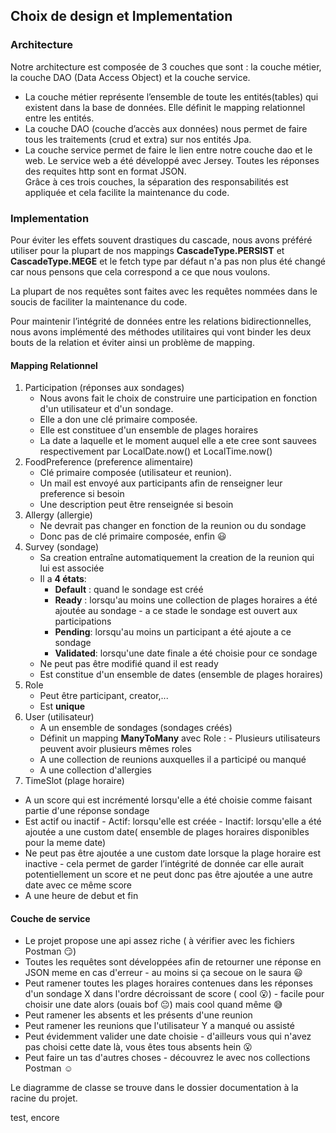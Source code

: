 ## Choix de design et Implementation 
### Architecture
Notre architecture est composée de 3 couches que sont : la couche métier, la couche DAO (Data Access Object) et la couche service.
-   La couche métier représente l’ensemble de toute les entités(tables) qui existent dans la base de données. Elle définit le mapping relationnel entre les entités.
-   La couche DAO (couche d’accès aux données) nous permet de faire tous les traitements (crud et extra) sur nos entités Jpa.
- La couche service permet de faire le lien entre notre couche dao et le web. Le service web a été développé avec Jersey. Toutes les réponses des requites http sont en format JSON.   
Grâce à ces trois couches, la séparation des responsabilités est appliquée et cela facilite la maintenance du code.
### Implementation
Pour éviter les effets souvent drastiques du cascade, nous avons préféré utiliser pour la plupart de nos mappings **CascadeType.PERSIST** et **CascadeType.MEGE** et le fetch type par défaut n'a pas non plus été changé car nous pensons que cela correspond a ce que nous voulons. 

La plupart de nos requêtes sont faites avec les requêtes nommées dans le soucis de faciliter la maintenance du code.

Pour maintenir l’intégrité de données entre les relations bidirectionnelles, nous avons implémenté des méthodes utilitaires qui vont binder les deux bouts de la relation et éviter ainsi un problème de mapping.
#### Mapping Relationnel
1. Participation (réponses aux sondages)  
	- Nous avons fait le choix de construire une participation en fonction d'un utilisateur et d'un sondage. 
	- Elle a don une clé primaire composée.
	- Elle est constituee d'un ensemble de plages horaires
	- La date a laquelle et le moment auquel elle a ete cree sont sauvees respectivement par LocalDate.now() et LocalTime.now()
2. FoodPreference (preference alimentaire) 
	-  Clé primaire composée (utilisateur et reunion).
	- Un mail est envoyé aux participants afin de renseigner leur preference si besoin 
	- Une description peut être renseignée si besoin
3. Allergy (allergie)
	- Ne devrait pas changer en fonction de la reunion ou du sondage
	- Donc pas de clé primaire composée, enfin :smiley:  
4. Survey (sondage)
	- Sa creation entraîne automatiquement la creation de la reunion qui lui est associée
	- Il a **4 états**:
		- **Default** : quand le sondage est créé
		- **Ready** : lorsqu'au moins une collection de plages 						    horaires a été ajoutée au sondage - a ce stade le sondage est ouvert aux participations
		- **Pending**: lorsqu'au moins un participant a été ajoute a ce sondage
		- **Validated**: lorsqu'une date finale a été choisie pour ce sondage
	- Ne peut pas être modifié quand il est ready
	- Est constitue d'un ensemble de dates (ensemble de plages horaires)
5. Role
	- Peut être participant, creator,...
	- Est **unique**
6. User (utilisateur)
	- A un ensemble de sondages (sondages créés)
	- Définit un mapping **ManyToMany** avec Role :
	         - Plusieurs utilisateurs peuvent avoir plusieurs mêmes roles
	 - A une collection de reunions auxquelles il a participé ou manqué
	 - A une collection d'allergies
7. TimeSlot (plage horaire)
-	A un score qui est incrémenté lorsqu'elle a été choisie comme faisant partie d'une réponse sondage
-	Est actif ou inactif 
        - Actif: lorsqu'elle est créée
        - Inactif: lorsqu'elle a été ajoutée a une custom date( ensemble de plages horaires disponibles pour la meme date)
- Ne peut pas être ajoutée a une custom date lorsque la plage horaire est inactive -  cela permet de garder l’intégrité de donnée car elle aurait potentiellement un score et ne peut donc pas être ajoutée a une autre date avec ce même score 
- A une heure de debut et fin
#### Couche de service
- Le projet propose une api assez riche ( à vérifier avec les fichiers Postman :smirk:)
- Toutes les requêtes sont développées afin de retourner une réponse en JSON meme en cas d'erreur - au moins si ça secoue on le saura :smiley: 
- Peut ramener toutes les plages horaires contenues dans les réponses d'un sondage X dans l'ordre décroissant de score ( cool :open_mouth:) - facile pour choisir une date alors (ouais bof :neutral_face:) mais cool quand même :sweat_smile:  
- Peut ramener les absents et les présents d'une reunion
- Peut ramener les reunions que l'utilisateur Y a manqué ou assisté
- Peut évidemment valider une date choisie - d'ailleurs vous qui n'avez pas choisi cette date là, vous êtes tous absents hein :open_mouth:
- Peut faire un tas d'autres choses - découvrez le avec nos collections Postman :relaxed:

Le diagramme de classe se trouve dans le dossier documentation à la racine du projet.

test, encore
